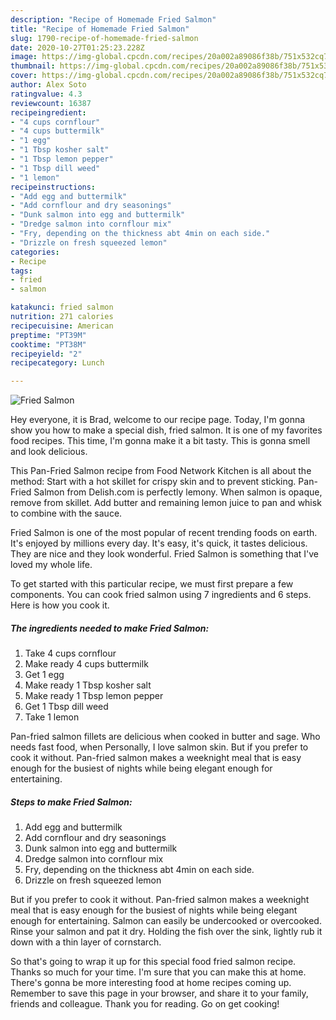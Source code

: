 ```yaml
---
description: "Recipe of Homemade Fried Salmon"
title: "Recipe of Homemade Fried Salmon"
slug: 1790-recipe-of-homemade-fried-salmon
date: 2020-10-27T01:25:23.228Z
image: https://img-global.cpcdn.com/recipes/20a002a89086f38b/751x532cq70/fried-salmon-recipe-main-photo.jpg
thumbnail: https://img-global.cpcdn.com/recipes/20a002a89086f38b/751x532cq70/fried-salmon-recipe-main-photo.jpg
cover: https://img-global.cpcdn.com/recipes/20a002a89086f38b/751x532cq70/fried-salmon-recipe-main-photo.jpg
author: Alex Soto
ratingvalue: 4.3
reviewcount: 16387
recipeingredient:
- "4 cups cornflour"
- "4 cups buttermilk"
- "1 egg"
- "1 Tbsp kosher salt"
- "1 Tbsp lemon pepper"
- "1 Tbsp dill weed"
- "1 lemon"
recipeinstructions:
- "Add egg and buttermilk"
- "Add cornflour and dry seasonings"
- "Dunk salmon into egg and buttermilk"
- "Dredge salmon into cornflour mix"
- "Fry, depending on the thickness abt 4min on each side."
- "Drizzle on fresh squeezed lemon"
categories:
- Recipe
tags:
- fried
- salmon

katakunci: fried salmon 
nutrition: 271 calories
recipecuisine: American
preptime: "PT39M"
cooktime: "PT38M"
recipeyield: "2"
recipecategory: Lunch

---
```



![Fried Salmon](https://img-global.cpcdn.com/recipes/20a002a89086f38b/751x532cq70/fried-salmon-recipe-main-photo.jpg)

Hey everyone, it is Brad, welcome to our recipe page. Today, I'm gonna show you how to make a special dish, fried salmon. It is one of my favorites food recipes. This time, I'm gonna make it a bit tasty. This is gonna smell and look delicious.

This Pan-Fried Salmon recipe from Food Network Kitchen is all about the method: Start with a hot skillet for crispy skin and to prevent sticking. Pan-Fried Salmon from Delish.com is perfectly lemony. When salmon is opaque, remove from skillet. Add butter and remaining lemon juice to pan and whisk to combine with the sauce.

Fried Salmon is one of the most popular of recent trending foods on earth. It's enjoyed by millions every day. It's easy, it's quick, it tastes delicious. They are nice and they look wonderful. Fried Salmon is something that I've loved my whole life.


To get started with this particular recipe, we must first prepare a few components. You can cook fried salmon using 7 ingredients and 6 steps. Here is how you cook it.

<!--inarticleads1-->

##### The ingredients needed to make Fried Salmon:

1. Take 4 cups cornflour
1. Make ready 4 cups buttermilk
1. Get 1 egg
1. Make ready 1 Tbsp kosher salt
1. Make ready 1 Tbsp lemon pepper
1. Get 1 Tbsp dill weed
1. Take 1 lemon


Pan-fried salmon fillets are delicious when cooked in butter and sage. Who needs fast food, when Personally, I love salmon skin. But if you prefer to cook it without. Pan-fried salmon makes a weeknight meal that is easy enough for the busiest of nights while being elegant enough for entertaining. 

<!--inarticleads2-->

##### Steps to make Fried Salmon:

1. Add egg and buttermilk
1. Add cornflour and dry seasonings
1. Dunk salmon into egg and buttermilk
1. Dredge salmon into cornflour mix
1. Fry, depending on the thickness abt 4min on each side.
1. Drizzle on fresh squeezed lemon


But if you prefer to cook it without. Pan-fried salmon makes a weeknight meal that is easy enough for the busiest of nights while being elegant enough for entertaining. Salmon can easily be undercooked or overcooked. Rinse your salmon and pat it dry. Holding the fish over the sink, lightly rub it down with a thin layer of cornstarch. 

So that's going to wrap it up for this special food fried salmon recipe. Thanks so much for your time. I'm sure that you can make this at home. There's gonna be more interesting food at home recipes coming up. Remember to save this page in your browser, and share it to your family, friends and colleague. Thank you for reading. Go on get cooking!
